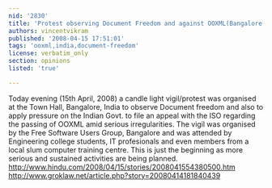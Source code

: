 ```yaml
---
nid: '2830'
title: 'Protest observing Document Freedom and against OOXML(Bangalore, India)'
authors: vincentvikram
published: '2008-04-15 17:51:01'
tags: 'ooxml,india,document-freedom'
license: verbatim_only
section: opinions
listed: 'true'

---
```

Today evening (15th April, 2008) a candle light vigil/protest was organised at the 
Town Hall, Bangalore, India to observe Document freedom and also to apply pressure 
on the Indian Govt. to file an appeal with the ISO regarding the passing of OOXML 
amid serious irregularities. The vigil was organised by the Free Software Users Group, 
Bangalore and was attended by Engineering college students, IT profesionals and 
even members from a local slum computer training centre.
This is just the beginning as more serious and sustained activities are being planned.
http://www.hindu.com/2008/04/15/stories/2008041554380500.htm
http://www.groklaw.net/article.php?story=20080414181840439
